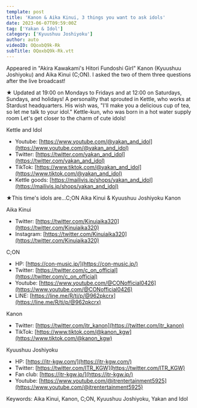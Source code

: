 ```yaml
---
template: post
title: 'Kanon & Aika Kinui, 3 things you want to ask idols'
date: 2023-06-07T09:59:00Z
tag: ['Yakan & Idol']
category: ['Kyuushuu Joshiyoku']
author: auto 
videoID: OQoxbQ9k-Rk
subTitle: OQoxbQ9k-Rk.vtt
---
```

Appeared in "Akira Kawakami's Hitori Fundoshi Girl"
Kanon (Kyuushuu Joshiyoku) and Aika Kinui (C;ON).
I asked the two of them three questions after the live broadcast!

★ Updated at 19:00 on Mondays to Fridays and at 12:00 on Saturdays, Sundays, and holidays!
A personality that sprouted in Kettle, who works at Stardust headquarters.
His wish was, "I'll make you a delicious cup of tea, so let me talk to your idol."
Kettle-kun, who was born in a hot water supply room
Let's get closer to the charm of cute idols!

Kettle and Idol

- Youtube: [https://www.youtube.com/@yakan_and_idol](https://www.youtube.com/@yakan_and_idol)
- Twitter: [https://twitter.com/yakan_and_idol](https://twitter.com/yakan_and_idol)
- TikTok: [https://www.tiktok.com/@yakan_and_idol](https://www.tiktok.com/@yakan_and_idol)
- Kettle goods: [https://mailivis.jp/shops/yakan_and_idol](https://mailivis.jp/shops/yakan_and_idol)

★This time's idols are...C;ON Aika Kinui & Kyuushuu Joshiyoku Kanon

Aika Kinui

- Twitter: [https://twitter.com/Kinuiaika320](https://twitter.com/Kinuiaika320)
- Instagram: [https://twitter.com/Kinuiaika320](https://twitter.com/Kinuiaika320)

C;ON

- HP: [https://con-music.jp/](https://con-music.jp/)
- Twitter: [https://twitter.com/c_on_official](https://twitter.com/c_on_official)
- Youtube: [https://www.youtube.com/@CONofficial0426](https://www.youtube.com/@CONofficial0426)
- LINE: [https://line.me/R/ti/p/@962pkcrx](https://line.me/R/ti/p/@962pkcrx)

Kanon

- Twitter: [https://twitter.com/itr_kanon](https://twitter.com/itr_kanon)
- TikTok: [https://www.tiktok.com/@kanon_kgw](https://www.tiktok.com/@kanon_kgw)

Kyuushuu Joshiyoku

- HP: [https://itr-kgw.com/](https://itr-kgw.com/)
- Twitter: [https://twitter.com/ITR_KGW](https://twitter.com/ITR_KGW)
- Fan club: [https://itr-kgw.jp/](https://itr-kgw.jp/)
- Youtube: [https://www.youtube.com/@itrentertainment5925](https://www.youtube.com/@itrentertainment5925)

Keywords: Aika Kinui, Kanon, C;ON, Kyuushuu Joshiyoku, Yakan and Idol